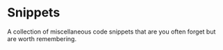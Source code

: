 # Snippets

A collection of miscellaneous code snippets that are you often forget but are
worth remembering.
